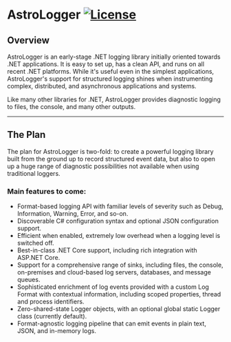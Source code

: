 # AstroLogger [![License](https://img.shields.io/badge/license-Apache%202.0-blue)](https://github.com/Contykpo/AstroLogger/blob/master/LICENSE)

## Overview

AstroLogger is an early-stage .NET logging library initially oriented towards .NET applications. It is easy to set up, has a clean API, and runs on all recent .NET platforms. While it's useful even in the simplest applications, AstroLogger's support for structured logging shines when instrumenting complex, distributed, and asynchronous applications and systems.

Like many other libraries for .NET, AstroLogger provides diagnostic logging to files, the console, and many other outputs.

***

## The Plan

The plan for AstroLogger is two-fold: to create a powerful logging library built from the ground up to record structured event data, but also to open up a huge range of diagnostic possibilities not available when using traditional loggers.

### Main features to come:

- Format-based logging API with familiar levels of severity such as Debug, Information, Warning, Error, and so-on.
- Discoverable C# configuration syntax and optional JSON configuration support.
- Efficient when enabled, extremely low overhead when a logging level is switched off.
- Best-in-class .NET Core support, including rich integration with ASP.NET Core. 
- Support for a comprehensive range of sinks, including files, the console, on-premises and cloud-based log servers, databases, and message queues.
- Sophisticated enrichment of log events provided with a custom Log Format with contextual information, including scoped properties, thread and process identifiers.
- Zero-shared-state Logger objects, with an optional global static Logger class (currently default).
- Format-agnostic logging pipeline that can emit events in plain text, JSON, and in-memory logs.
